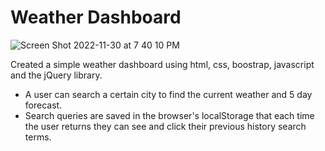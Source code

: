 # Weather Dashboard

![Screen Shot 2022-11-30 at 7 40 10 PM](https://user-images.githubusercontent.com/44299306/204945429-4fe56f0b-d78f-41fe-8ae8-a2365720ee79.png)

Created a simple weather dashboard using html, css, boostrap, javascript and the jQuery library. 
- A user can search a certain city to find the current weather and 5 day forecast.
- Search queries are saved in the browser's localStorage that each time the user returns they can see and click their previous history search terms.
